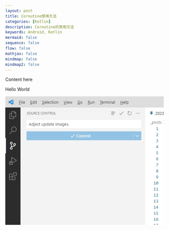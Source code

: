 ```yaml
---
layout: post
title: Coroutine使用方法
categories: [Kotlin]
description: Coroutine的常用方法
keywords: Android, Kotlin
mermaid: false
sequence: false
flow: false
mathjax: false
mindmap: false
mindmap2: false
---
```


Content here


Hello World


![](/images/post/android/2023-04-18-11-36-37.png)